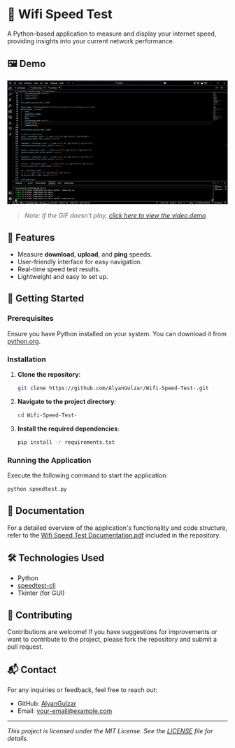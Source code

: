 # 📶 Wifi Speed Test

A Python-based application to measure and display your internet speed, providing insights into your current network performance.

## 🖼️ Demo

![Wifi Speed Test Demo](wifi_speed_test_demo.gif)

> *Note: If the GIF doesn't play, [click here to view the video demo](https://github.com/AlyanGulzar/Wifi-Speed-Test-/blob/main/Wifi%20Speed%20Test%20Demo%20Vid.mp4).*

## 🧰 Features

- Measure **download**, **upload**, and **ping** speeds.
- User-friendly interface for easy navigation.
- Real-time speed test results.
- Lightweight and easy to set up.

## 🚀 Getting Started

### Prerequisites

Ensure you have Python installed on your system. You can download it from [python.org](https://www.python.org/downloads/).

### Installation

1. **Clone the repository**:
   ```bash
   git clone https://github.com/AlyanGulzar/Wifi-Speed-Test-.git
   ```

2. **Navigate to the project directory**:
   ```bash
   cd Wifi-Speed-Test-
   ```

3. **Install the required dependencies**:
   ```bash
   pip install -r requirements.txt
   ```

### Running the Application

Execute the following command to start the application:

```bash
python speedtest.py
```

## 📄 Documentation

For a detailed overview of the application's functionality and code structure, refer to the [Wifi Speed Test Documentation.pdf](https://github.com/AlyanGulzar/Wifi-Speed-Test-/blob/main/Wifi%20Speed%20Test%20Documentation.pdf) included in the repository.

## 🛠️ Technologies Used

- Python
- [speedtest-cli](https://github.com/sivel/speedtest-cli)
- Tkinter (for GUI)

## 🤝 Contributing

Contributions are welcome! If you have suggestions for improvements or want to contribute to the project, please fork the repository and submit a pull request.

## 📬 Contact

For any inquiries or feedback, feel free to reach out:

- GitHub: [AlyanGulzar](https://github.com/AlyanGulzar)
- Email: [your-email@example.com](alyangulzar149@gmail.com)

---

*This project is licensed under the MIT License. See the [LICENSE](LICENSE) file for details.*
